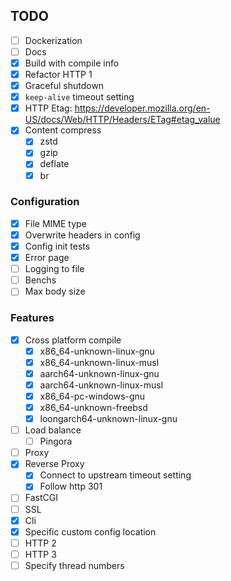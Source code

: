 ## TODO

- [ ] Dockerization
- [ ] Docs
- [x] Build with compile info
- [x] Refactor HTTP 1
- [x] Graceful shutdown
- [x] `keep-alive` timeout setting
- [x] HTTP Etag: https://developer.mozilla.org/en-US/docs/Web/HTTP/Headers/ETag#etag_value
- [x] Content compress
    - [x] zstd
    - [x] gzip
    - [x] deflate
    - [x] br

### Configuration

- [x] File MIME type
- [x] Overwrite headers in config
- [x] Config init tests
- [x] Error page
- [ ] Logging to file
- [ ] Benchs
- [ ] Max body size

### Features

- [x] Cross platform compile
    - [x] x86_64-unknown-linux-gnu
    - [x] x86_64-unknown-linux-musl
    - [x] aarch64-unknown-linux-gnu
    - [x] aarch64-unknown-linux-musl
    - [x] x86_64-pc-windows-gnu
    - [x] x86_64-unknown-freebsd
    - [x] loongarch64-unknown-linux-gnu
- [ ] Load balance
    - [ ] Pingora
- [ ] Proxy
- [x] Reverse Proxy
    - [x] Connect to upstream timeout setting
    - [x] Follow http 301
- [ ] FastCGI
- [ ] SSL
- [x] Cli
- [x] Specific custom config location
- [ ] HTTP 2
- [ ] HTTP 3
- [ ] Specify thread numbers
